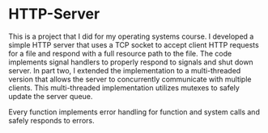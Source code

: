 # HTTP-Server

This is a project that I did for my operating systems course. I developed a simple HTTP server that uses a TCP socket to accept client HTTP requests for a file 
and respond with a full resource path to the file. The code implements signal handlers to properly respond to signals and shut down server. In part two,
I extended the implementation to a multi-threaded version that allows the server to concurrently communicate with multiple clients. This multi-threaded implementation 
utilizes mutexes to safely update the server queue.

Every function implements error handling for function and system calls and safely responds to errors.
